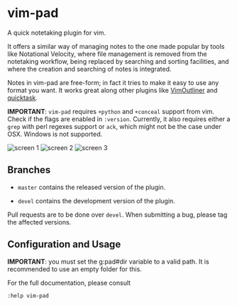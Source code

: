 # vim-pad

A quick notetaking plugin for vim.

It offers a similar way of managing notes to the one made popular by tools like
Notational Velocity, where file management is removed from the notetaking
workflow, being replaced by searching and sorting facilities, and where the creation
and searching of notes is integrated.

Notes in vim-pad are free-form; in fact it tries to make it easy to use any
format you want. It works great along other plugins like
[VimOutliner](https://github.com/vimoutliner/vimoutliner/) and
[quicktask](https://github.com/aaronbieber/quicktask).

**IMPORTANT**: `vim-pad` requires `+python` and `+conceal` support from vim.
Check if the flags are enabled in `:version`. Currently, it also requires
either a `grep` with perl regexes support or `ack`, which might not be the case
under OSX. Windows is not supported.


![screen 1](http://i.minus.com/idY6u5JQmWPxv.png)
![screen 2](http://i.minus.com/iDIssgARMkBex.png)
![screen 3](http://i.minus.com/i2PXru1c0N5bW.png)

## Branches

* `master` contains the released version of the plugin.

* `devel` contains the development version of the plugin. 

Pull requests are to be done over `devel`. When submitting a bug, please tag
the affected versions.

## Configuration and Usage

**IMPORTANT**: you must set the g:pad#dir variable to a valid path. It is
recommended to use an empty folder for this.

For the full documentation, please consult

	:help vim-pad

